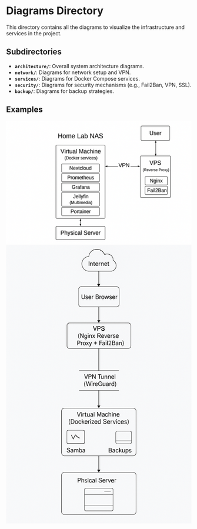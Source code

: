 # Diagrams Directory

This directory contains all the diagrams to visualize the infrastructure and services in the project.

## Subdirectories

- **`architecture/`**: Overall system architecture diagrams.
- **`network/`**: Diagrams for network setup and VPN.
- **`services/`**: Diagrams for Docker Compose services.
- **`security/`**: Diagrams for security mechanisms (e.g., Fail2Ban, VPN, SSL).
- **`backup/`**: Diagrams for backup strategies.

## Examples

![Overall Architecture](diagrams/architecture/Overall_Architecture.png)
![Network Architecture](diagrams/network/network-architecture.png)